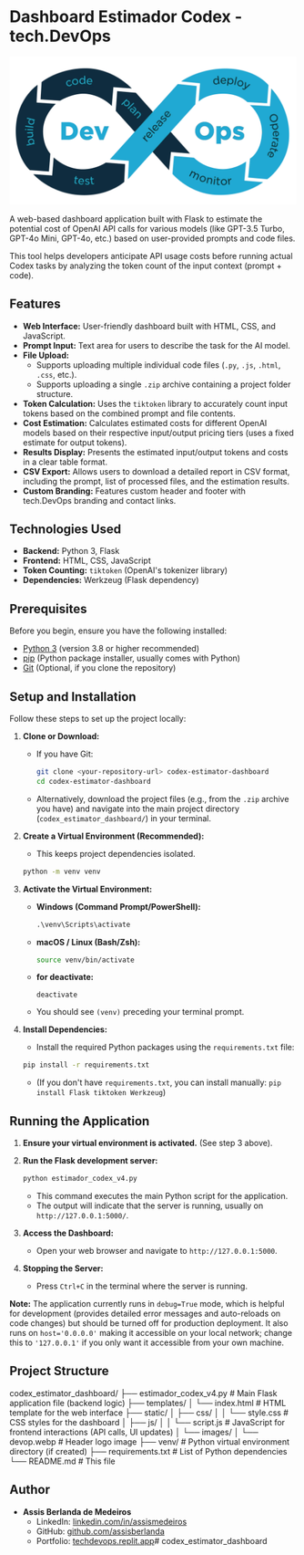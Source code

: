 # Dashboard Estimador Codex - tech.DevOps

![DevOps Cycle Logo](static/images/devop.webp)

A web-based dashboard application built with Flask to estimate the potential cost of OpenAI API calls for various models (like GPT-3.5 Turbo, GPT-4o Mini, GPT-4o, etc.) based on user-provided prompts and code files.

This tool helps developers anticipate API usage costs before running actual Codex tasks by analyzing the token count of the input context (prompt + code).

<!-- Add a screenshot here later if you like -->
<!-- ![Screenshot](path/to/your/screenshot.png) -->

## Features

*   **Web Interface:** User-friendly dashboard built with HTML, CSS, and JavaScript.
*   **Prompt Input:** Text area for users to describe the task for the AI model.
*   **File Upload:**
    *   Supports uploading multiple individual code files (`.py`, `.js`, `.html`, `.css`, etc.).
    *   Supports uploading a single `.zip` archive containing a project folder structure.
*   **Token Calculation:** Uses the `tiktoken` library to accurately count input tokens based on the combined prompt and file contents.
*   **Cost Estimation:** Calculates estimated costs for different OpenAI models based on their respective input/output pricing tiers (uses a fixed estimate for output tokens).
*   **Results Display:** Presents the estimated input/output tokens and costs in a clear table format.
*   **CSV Export:** Allows users to download a detailed report in CSV format, including the prompt, list of processed files, and the estimation results.
*   **Custom Branding:** Features custom header and footer with tech.DevOps branding and contact links.

## Technologies Used

*   **Backend:** Python 3, Flask
*   **Frontend:** HTML, CSS, JavaScript
*   **Token Counting:** `tiktoken` (OpenAI's tokenizer library)
*   **Dependencies:** Werkzeug (Flask dependency)

## Prerequisites

Before you begin, ensure you have the following installed:

*   [Python 3](https://www.python.org/downloads/) (version 3.8 or higher recommended)
*   [pip](https://pip.pypa.io/en/stable/installation/) (Python package installer, usually comes with Python)
*   [Git](https://git-scm.com/downloads/) (Optional, if you clone the repository)

## Setup and Installation

Follow these steps to set up the project locally:

1.  **Clone or Download:**
    *   If you have Git:
        ```bash
        git clone <your-repository-url> codex-estimator-dashboard
        cd codex-estimator-dashboard
        ```
    *   Alternatively, download the project files (e.g., from the `.zip` archive you have) and navigate into the main project directory (`codex_estimator_dashboard/`) in your terminal.

2.  **Create a Virtual Environment (Recommended):**
    *   This keeps project dependencies isolated.
    ```bash
    python -m venv venv
    ```

3.  **Activate the Virtual Environment:**
    *   **Windows (Command Prompt/PowerShell):**
        ```cmd
        .\venv\Scripts\activate
        ```
    *   **macOS / Linux (Bash/Zsh):**
        ```bash
        source venv/bin/activate
        ```
    *   **for deactivate:**
        ```
        deactivate
        ```
    *   You should see `(venv)` preceding your terminal prompt.

4.  **Install Dependencies:**
    *   Install the required Python packages using the `requirements.txt` file:
    ```bash
    pip install -r requirements.txt
    ```
    *   (If you don't have `requirements.txt`, you can install manually: `pip install Flask tiktoken Werkzeug`)

## Running the Application

1.  **Ensure your virtual environment is activated.** (See step 3 above).
2.  **Run the Flask development server:**
    ```bash
    python estimador_codex_v4.py
    ```
    *   This command executes the main Python script for the application.
    *   The output will indicate that the server is running, usually on `http://127.0.0.1:5000/`.

3.  **Access the Dashboard:**
    *   Open your web browser and navigate to `http://127.0.0.1:5000`.

4.  **Stopping the Server:**
    *   Press `Ctrl+C` in the terminal where the server is running.

**Note:** The application currently runs in `debug=True` mode, which is helpful for development (provides detailed error messages and auto-reloads on code changes) but should be turned off for production deployment. It also runs on `host='0.0.0.0'` making it accessible on your local network; change this to `'127.0.0.1'` if you only want it accessible from your own machine.

## Project Structure

codex_estimator_dashboard/
├── estimador_codex_v4.py # Main Flask application file (backend logic)
├── templates/
│ └── index.html # HTML template for the web interface
├── static/
│ ├── css/
│ │ └── style.css # CSS styles for the dashboard
│ ├── js/
│ │ └── script.js # JavaScript for frontend interactions (API calls, UI updates)
│ └── images/
│ └── devop.webp # Header logo image
├── venv/ # Python virtual environment directory (if created)
├── requirements.txt # List of Python dependencies
└── README.md # This file

## Author

*   **Assis Berlanda de Medeiros**
    *   LinkedIn: [linkedin.com/in/assismedeiros](https://www.linkedin.com/in/assismedeiros/)
    *   GitHub: [github.com/assisberlanda](https://github.com/assisberlanda)
    *   Portfolio: [techdevops.replit.app](https://techdevops.replit.app/)# codex_estimator_dashboard

